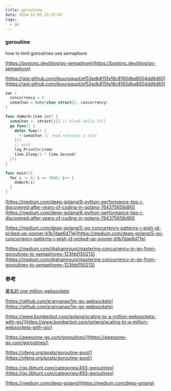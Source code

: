 ```yaml
---
title: goroutine
date: 2024-12-05 21:57:07
tags:
  - go
---
```


### goroutine

how to limit goroutines use semaphore

[https://bostonc.dev/blog/go-semaphore](https://bostonc.dev/blog/go-semaphore)

[https://gist.github.com/jboursiquot/ef53edb815fe18c8160dbe8504dd9d60](https://gist.github.com/jboursiquot/ef53edb815fe18c8160dbe8504dd9d60)

```go
var (
  concurrency = 5
  semaChan = make(chan struct{}, concurrency)
)

func doWork(item int) {
  semaChan <- struct{}{} // block while full
  go func() {
    defer func() {
      <-semaChan // read releases a slot
    }()
    // work
    log.Println(item)
    time.Sleep(1 * time.Second)
  }()
}

func main(){
  for i := 0; i <= 1000; i++ {
    doWork(i)
  }
}
```

[https://medium.com/deep-golang/8-python-performance-tips-i-discovered-after-years-of-coding-in-golang-764375658d90](https://medium.com/deep-golang/8-python-performance-tips-i-discovered-after-years-of-coding-in-golang-764375658d90)

[https://medium.com/deep-golang/5-go-concurrency-patterns-i-wish-id-picked-up-sooner-b1b7dae6d71e](https://medium.com/deep-golang/5-go-concurrency-patterns-i-wish-id-picked-up-sooner-b1b7dae6d71e)

[https://medium.com/@ahamrouni/mastering-concurrency-in-go-from-goroutines-to-semaphores-123fdd150213](https://medium.com/@ahamrouni/mastering-concurrency-in-go-from-goroutines-to-semaphores-123fdd150213)

### 参考

[著名的 one million websockets](https://www.freecodecamp.org/news/million-websockets-and-go-cc58418460bb/)

[https://github.com/eranyanay/1m-go-websockets](https://github.com/eranyanay/1m-go-websockets)

[https://www.bomberbot.com/golang/scaling-to-a-million-websockets-with-go/](https://www.bomberbot.com/golang/scaling-to-a-million-websockets-with-go/)

[https://awesome-go.com/goroutines/](https://awesome-go.com/goroutines/)

[https://ofeng.org/posts/goroutine-pool/](https://ofeng.org/posts/goroutine-pool/)

[https://go.libhunt.com/categories/493-goroutines](https://go.libhunt.com/categories/493-goroutines)

[https://medium.com/deep-golang](https://medium.com/deep-golang)
